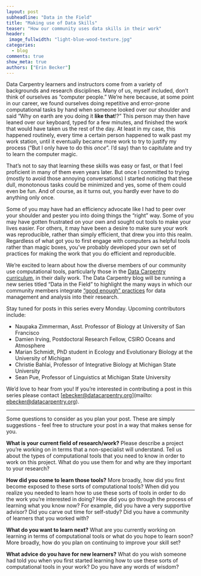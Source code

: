 ```yaml
---
layout: post
subheadline: "Data in the Field"
title: "Making use of Data Skills"
teaser: "How our community uses data skills in their work"
header:
 image_fullwidth: "light-blue-wood-texture.jpg"
categories:
  - blog
comments: true
show_meta: true
authors: ["Erin Becker"]
---
```



Data Carpentry learners and instructors come from a variety of backgrounds and research disciplines. Many of us, myself included, 
don’t think of ourselves as “computer people.” We’re here because, at some point in our career, we found ourselves doing repetitive 
and error-prone computational tasks by hand when someone looked over our shoulder and said 
“Why on earth are you doing it **like that**!?” This person may then have leaned over our keyboard, 
typed for a few minutes, and finished the work that would have taken us the rest of the day. At least in my case, 
this happened routinely, every time a certain person happened to walk past my work station, until it eventually became
more work to try to justify my process (“But I only have to do this *once*”. I’d say) than to capitulate and try to learn the 
computer magic.  


That’s not to say that learning these skills was easy or fast, or that I feel proficient in many of them even years later. But once
I committed to trying (mostly to avoid those annoying conversations) I started noticing that these dull, monotonous tasks could be 
minimized and yes, some of them could even be fun. And of course, as it turns out, you hardly ever have to do anything only once.  


Some of you may have had an efficiency advocate like I had to peer over your shoulder and pester you into doing things the “right” way.
Some of you may have gotten frustrated on your own and sought out tools to make your lives easier. For others, it may have been a desire
to make sure your work was reproducible, rather than simply efficient, that drew you into this realm. Regardless of what got you to first
engage with computers as helpful tools rather than magic boxes, you’ve probably developed your own set of practices for making the work
that you do efficient and reproducible.  


We’re excited to learn about how the diverse members of our community use computational tools, particularly those in the
[Data Carpentry curriculum](http://www.datacarpentry.org/lessons/), in their daily work. The Data Carpentry blog will be running
a new series titled “Data in the Field” to highlight the many ways in which our community members integrate
[“good enough” practices](https://arxiv.org/abs/1609.00037) for data management and analysis into their research. 

Stay tuned for posts in this series every Monday. Upcoming contributors include:  
- Naupaka Zimmerman, Asst. Professor of Biology at University of San Francisco  
- Damien Irving, Postdoctoral Research Fellow, CSIRO Oceans and Atmosphere  
- Marian Schmidt, PhD student in Ecology and Evolutionary Biology at the University of Michigan  
- Christie Bahlai, Professor of Integrative Biology at Michigan State University  
- Sean Pue, Professor of Linguistics at Michigan State University  

We’d love to hear from you! If you’re interested in contributing a post in this series please contact
[ebecker@datacarpentry.org](mailto: ebecker@datacarpentry.org).  


***   
Some questions to consider as you plan your post. These are simply suggestions - feel free to structure your post in a way
that makes sense for you.  


**What is your current field of research/work?** Please describe a project you’re working on in terms that a non-specialist
will understand. Tell us about the types of computational tools that you need to know in order to work on this project.
What do you use them for and why are they important to your research?    


**How did you come to learn those tools?** More broadly, how did you first become exposed to these sorts of computational tools?
When did you realize you needed to learn how to use these sorts of tools in order to do the work you’re interested in doing?
How did you go through the process of learning what you know now? For example, did you have a very supportive advisor? Did you carve
out time for self-study? Did you have a community of learners that you worked with?   


**What do you want to learn next?** What are you currently working on learning in terms of computational tools or what do you hope
to learn soon? More broadly, how do you plan on continuing to improve your skill set?   


**What advice do you have for new learners?** What do you wish someone had told you when you first started learning how to use these
sorts of computational tools in your work? Do you have any words of wisdom?  


